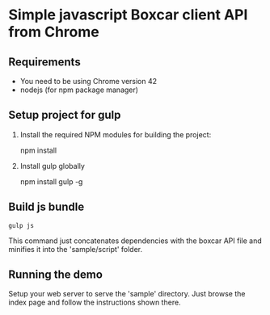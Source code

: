 Simple javascript Boxcar client API from Chrome
=======

## Requirements

- You need to be using Chrome version 42
- nodejs (for npm package manager)

## Setup project for gulp

1. Install the required NPM modules for building the project:

    npm install

1. Install gulp globally

    npm install gulp -g

## Build js bundle

    gulp js

This command just concatenates dependencies with the boxcar API file and minifies it into the 'sample/script' folder.

## Running the demo

Setup your web server to serve the 'sample' directory. Just browse the index page and follow the instructions shown there.


